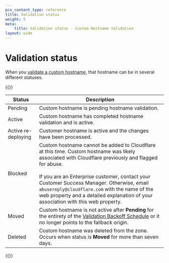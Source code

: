 ```yaml
---
pcx_content_type: reference
title: Validation status
weight: 5
meta:
    title: Validation status - Custom Hostname Validation
layout: wide
---
```


# Validation status

When you [validate a custom hostname](/cloudflare-for-platforms/cloudflare-for-saas/domain-support/hostname-validation/), that hostname can be in several different statuses.

{{<table-wrap>}}

| Status | Description |
| --- | --- |
| Pending | Custom hostname is pending hostname validation. |
| Active | Custom hostname has completed hostname validation and is active. |
| Active re-deploying |	Customer hostname is active and the changes have been processed. |
| Blocked | Custom hostname cannot be added to Cloudflare at this time. Custom hostname was likely associated with Cloudflare previously and flagged for abuse.<br/><br/>If you are an Enterprise customer, contact your Customer Success Manager. Otherwise, email `abusereply@cloudflare.com` with the name of the web property and a detailed explanation of your association with this web property. |
| Moved	| Custom hostname is not active after **Pending** for the entirety of the [Validation Backoff Schedule](/cloudflare-for-platforms/cloudflare-for-saas/domain-support/hostname-validation/backoff-schedule/) or it no longer points to the fallback origin. |
| Deleted | Custom hostname was deleted from the zone. Occurs when status is **Moved** for more than seven days. |

{{</table-wrap>}}